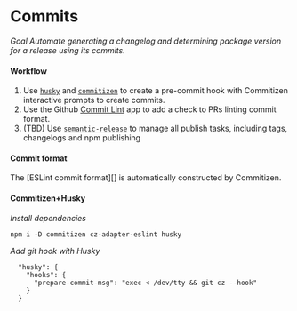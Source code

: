 # Commits

_*Goal* Automate generating a changelog and determining package version for a release
using its commits._

#### Workflow

1. Use [`husky`][] and [`commitizen`][] to create a pre-commit hook with
   Commitizen interactive prompts to create commits.
1. Use the Github [Commit Lint][] app to add a check to PRs linting commit
   format.
1. (TBD) Use [`semantic-release`][] to manage all publish tasks, including tags,
   changelogs and npm publishing

#### Commit format

The [ESLint commit format][] is automatically constructed by Commitizen.

#### Commitizen+Husky

*Install dependencies*

```
npm i -D commitizen cz-adapter-eslint husky
```

*Add git hook with Husky*

```
  "husky": {
    "hooks": {
      "prepare-commit-msg": "exec < /dev/tty && git cz --hook"
    }
  }
```


<!-- Links -->
[`husky`]:https://github.com/typicode/husky
[`commitizen`]:https://github.com/commitizen/cz-cli
[`semantic-release`]:https://github.com/semantic-release/semantic-release
[Commit Lint]:https://www.commit-lint.com/
[ESLint commit guidelines]:https://eslint.org/docs/developer-guide/contributing/pull-requests#step-2-make-your-changes
